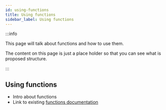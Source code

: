 ```yaml
---
id: using-functions
title: Using functions
sidebar_label: Using functions
---
```


:::info

This page will talk about functions and how to use them.

The content on this page is just a place holder so that you can see what is proposed structure.

:::

## Using functions

* Intro about functions
* Link to existing [functions documentation](/functions.md)


